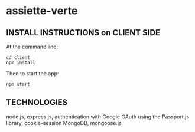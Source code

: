 # assiette-verte

## INSTALL INSTRUCTIONS on CLIENT SIDE

At the command line:

```
cd client
npm install
```

Then to start the app:

```
npm start
```

## TECHNOLOGIES

node.js, express.js, authentication with Google OAuth using the Passport.js library, cookie-session
MongoDB, mongoose.js
